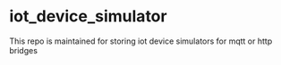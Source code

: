 # iot_device_simulator
This repo is maintained for storing iot device simulators for mqtt or http bridges
